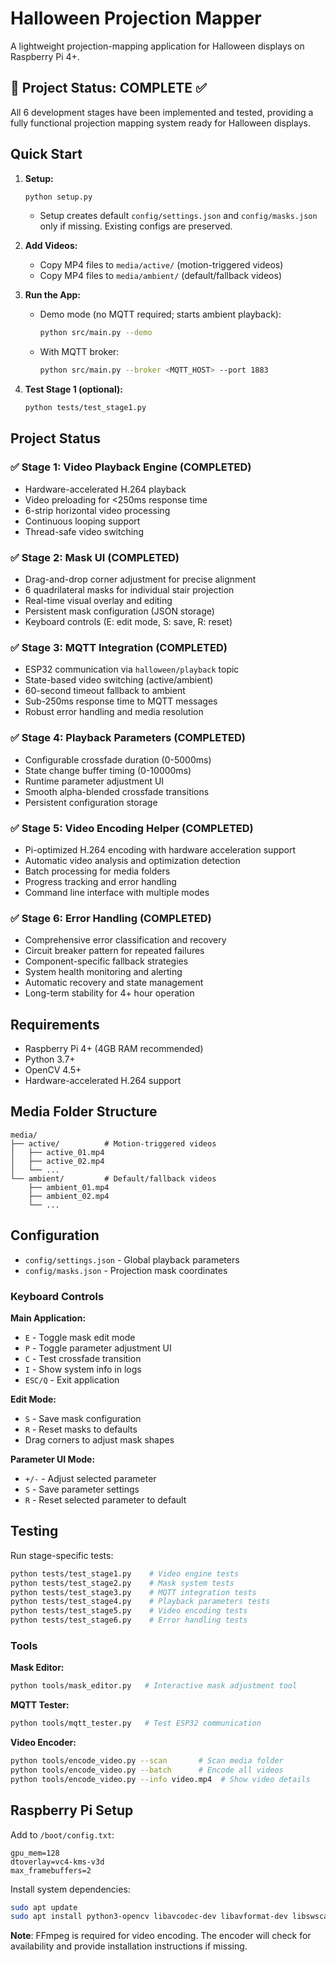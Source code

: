 # Halloween Projection Mapper

A lightweight projection-mapping application for Halloween displays on Raspberry Pi 4+.

## 🎃 Project Status: **COMPLETE** ✅

All 6 development stages have been implemented and tested, providing a fully functional projection mapping system ready for Halloween displays.

## Quick Start

1. **Setup:**
   ```bash
   python setup.py
   ```
   - Setup creates default `config/settings.json` and `config/masks.json` only if missing. Existing configs are preserved.

2. **Add Videos:**
   - Copy MP4 files to `media/active/` (motion-triggered videos)
   - Copy MP4 files to `media/ambient/` (default/fallback videos)

3. **Run the App:**
   - Demo mode (no MQTT required; starts ambient playback):
     ```bash
     python src/main.py --demo
     ```
   - With MQTT broker:
     ```bash
     python src/main.py --broker <MQTT_HOST> --port 1883
     ```

4. **Test Stage 1 (optional):**
   ```bash
   python tests/test_stage1.py
   ```

## Project Status

### ✅ Stage 1: Video Playback Engine (COMPLETED)
- Hardware-accelerated H.264 playback
- Video preloading for <250ms response time
- 6-strip horizontal video processing
- Continuous looping support
- Thread-safe video switching

### ✅ Stage 2: Mask UI (COMPLETED)
- Drag-and-drop corner adjustment for precise alignment
- 6 quadrilateral masks for individual stair projection
- Real-time visual overlay and editing
- Persistent mask configuration (JSON storage)
- Keyboard controls (E: edit mode, S: save, R: reset)

### ✅ Stage 3: MQTT Integration (COMPLETED)
- ESP32 communication via `halloween/playback` topic
- State-based video switching (active/ambient)
- 60-second timeout fallback to ambient
- Sub-250ms response time to MQTT messages
- Robust error handling and media resolution

### ✅ Stage 4: Playback Parameters (COMPLETED)
- Configurable crossfade duration (0-5000ms)
- State change buffer timing (0-10000ms)
- Runtime parameter adjustment UI
- Smooth alpha-blended crossfade transitions
- Persistent configuration storage

### ✅ Stage 5: Video Encoding Helper (COMPLETED)
- Pi-optimized H.264 encoding with hardware acceleration support
- Automatic video analysis and optimization detection
- Batch processing for media folders
- Progress tracking and error handling
- Command line interface with multiple modes

### ✅ Stage 6: Error Handling (COMPLETED)
- Comprehensive error classification and recovery
- Circuit breaker pattern for repeated failures
- Component-specific fallback strategies
- System health monitoring and alerting
- Automatic recovery and state management
- Long-term stability for 4+ hour operation

## Requirements

- Raspberry Pi 4+ (4GB RAM recommended)
- Python 3.7+
- OpenCV 4.5+
- Hardware-accelerated H.264 support

## Media Folder Structure

```
media/
├── active/          # Motion-triggered videos
│   ├── active_01.mp4
│   ├── active_02.mp4
│   └── ...
└── ambient/         # Default/fallback videos
    ├── ambient_01.mp4
    ├── ambient_02.mp4
    └── ...
```

## Configuration

- `config/settings.json` - Global playback parameters
- `config/masks.json` - Projection mask coordinates

### Keyboard Controls

**Main Application:**
- `E` - Toggle mask edit mode
- `P` - Toggle parameter adjustment UI
- `C` - Test crossfade transition
- `I` - Show system info in logs
- `ESC/Q` - Exit application

**Edit Mode:**
- `S` - Save mask configuration
- `R` - Reset masks to defaults
- Drag corners to adjust mask shapes

**Parameter UI Mode:**
- `+/-` - Adjust selected parameter
- `S` - Save parameter settings
- `R` - Reset selected parameter to default

## Testing

Run stage-specific tests:
```bash
python tests/test_stage1.py    # Video engine tests
python tests/test_stage2.py    # Mask system tests
python tests/test_stage3.py    # MQTT integration tests
python tests/test_stage4.py    # Playback parameters tests
python tests/test_stage5.py    # Video encoding tests
python tests/test_stage6.py    # Error handling tests
```

### Tools

**Mask Editor:**
```bash
python tools/mask_editor.py   # Interactive mask adjustment tool
```

**MQTT Tester:**
```bash
python tools/mqtt_tester.py   # Test ESP32 communication
```

**Video Encoder:**
```bash
python tools/encode_video.py --scan       # Scan media folder
python tools/encode_video.py --batch      # Encode all videos
python tools/encode_video.py --info video.mp4  # Show video details
```

## Raspberry Pi Setup

Add to `/boot/config.txt`:
```
gpu_mem=128
dtoverlay=vc4-kms-v3d
max_framebuffers=2
```

Install system dependencies:
```bash
sudo apt update
sudo apt install python3-opencv libavcodec-dev libavformat-dev libswscale-dev ffmpeg
```

**Note**: FFmpeg is required for video encoding. The encoder will check for availability and provide installation instructions if missing.
